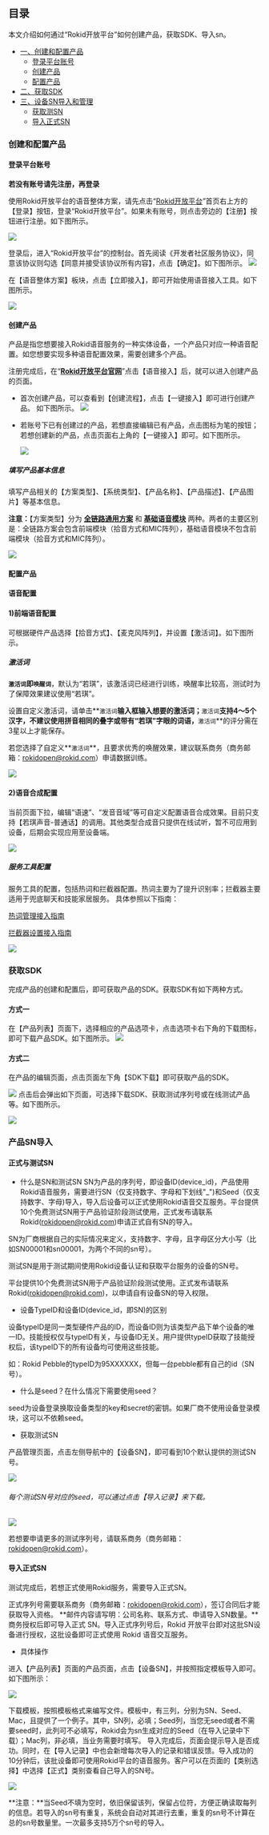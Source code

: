 ## 目录

本文介绍如何通过“Rokid开放平台”如何创建产品，获取SDK、导入sn。

* [一、创建和配置产品](#创建和配置产品)
  * [登录平台账号](#登录平台账号)
  * [创建产品](#创建产品)
  * [配置产品](#配置产品)
* [二、获取SDK](#获取sdk)
* [三、设备SN导入和管理](#产品SN导入)
  * [获取测SN](#正式与测试SN)
  * [导入正式SN](#导入正式SN)
  
### 创建和配置产品

#### 登录平台账号

**若没有账号请先注册，再登录**

使用Rokid开放平台的语音整体方案，请先点击“[Rokid开放平台](https://developer.rokid.com/#/)”首页右上方的【登录】按钮，登录“Rokid开放平台”。如果未有账号，则点击旁边的【注册】按钮进行注册。如下图所示。

![](images/01.png)

登录后，进入“Rokid开放平台”的控制台。首先阅读《开发者社区服务协议》，同意该协议则勾选【同意并接受该协议所有内容】，点击【确定】。如下图所示。
![](images/fuwuxieyi.jpg)

在【语音整体方案】板块，点击【立即接入】，即可开始使用语音接入工具。如下图所示。

![](images/image1.jpg)


#### 创建产品

产品是指您想要接入Rokid语音服务的一种实体设备，一个产品只对应一种语音配置。如您想要实现多种语音配置效果，需要创建多个产品。

注册完成后，在“[**Rokid开放平台官网**](https://developer.rokid.com/#/)”点击【语音接入】后，就可以进入创建产品的页面。

- 首次创建产品，可以查看到【创建流程】，点击【一键接入】即可进行创建产品。 如下图所示。
  ![](images/03.png)

- 若账号下已有创建过的产品，若想直接编辑已有产品，点击图标为笔的按钮；若想创建新的产品，点击页面右上角的【一键接入】即可。如下图所示。

  ![](images/04.png)



##### 填写产品基本信息

填写产品相关的【方案类型】、【系统类型】、【产品名称】、【产品描述】、【产品图片】等基本信息。

**注意：**【方案类型】分为 [**全链路通用方案**](./fullLink/fulllink.md) 和 [**基础语音模块**](./speechTTS/speechtts.md) 两种。两者的主要区别是：全链路方案会包含前端模块（拾音方式和MIC阵列），基础语音模块不包含前端模块（拾音方式和MIC阵列）。

![](images/05.png)



#### 配置产品

#### 语音配置

#### **1)前端语音配置**

可根据硬件产品选择【拾音方式】、【麦克风阵列】，并设置【激活词】。如下图所示。

##### 激活词

**`激活词`**即**`唤醒词`**，默认为“若琪”，该激活词已经进行训练，唤醒率比较高，测试时为了保障效果建议使用“若琪”。

设置自定义激活词，请单击**`激活词`**输入框输入想要的激活词；**`激活词`**支持4～5个汉字，不建议使用拼音相同的叠字或带有“若琪”字眼的词语，**`激活词`**的评分需在3星以上才能保存。

若您选择了自定义**`激活词`**，且要求优秀的唤醒效果，建议联系商务（商务邮箱：rokidopen@rokid.com）申请数据训练。

![](images/123.png)


#### **2)语音合成配置**

当前页面下拉，编辑“语速”、“发音音域”等可自定义配置语音合成效果。目前只支持【若琪声音-普通话】的调用。其他类型合成音只提供在线试听，暂不可应用到设备，后期会实现应用至设备端。 

![](images/456.png)

##### 服务工具配置

服务工具的配置，包括热词和拦截器配置。热词主要为了提升识别率；拦截器主要适用于兜底聊天和技能家居服务。 具体参照以下指南：

[热词管理接入指南](https://developer.rokid.com/docs/5-enableVoice/rokid-vsvy-sdk-docs/important-concept.html)

[拦截器设置接入指南](https://developer.rokid.com/docs/3-ApiReference/rokid-interceptor.html)

![](images/125.png)

### 获取SDK

完成产品的创建和配置后，即可获取产品的SDK。获取SDK有如下两种方式。

#### 方式一

在【产品列表】页面下，选择相应的产品选项卡，点击选项卡右下角的下载图标，即可下载产品SDK。如下图所示。
![](images/127.png)

#### 方式二

在产品的编辑页面，点击页面左下角【SDK下载】即可获取产品的SDK。

![](images/126.png)
点击后会弹出如下页面，可选择下载SDK、获取测试序列号或在线测试产品等。如下图所示。

![](images/sdk04.png)

### 产品SN导入

#### 正式与测试SN

- 什么是SN和测试SN
SN为产品的序列号，即设备ID(device_id)，产品使用Rokid语音服务，需要进行SN（仅支持数字、字母和下划线"_")和Seed（仅支持数字、字母)导入，导入后设备可以正式使用Rokid语音交互服务。平台提供10个免费测试SN用于产品验证阶段测试使用，正式发布请联系Rokid(rokidopen@rokid.com)申请正式自有SN的导入。

SN为厂商根据自己的实际情况来定义，支持数字、字母，且字母区分大小写（比如SN00001和sn00001，为两个不同的sn号）。

测试SN是用于测试期间使用Rokid设备认证和获取平台服务的设备的SN号。

平台提供10个免费测试SN用于产品验证阶段测试使用。正式发布请联系Rokid(rokidopen@rokid.com)，以申请自有设备SN的导入权限。


- 设备TypeID和设备ID(device_id，即SN)的区别

设备typeID是同一类型硬件产品的ID，而设备ID则为该类型产品下单个设备的唯一ID。技能授权仅与typeID有关，与设备ID无关。用户提供typeID获取了技能授权后，该typeID下的所有设备均可使用这些技能。

如：Rokid Pebble的typeID为95XXXXXX，但每一台pebble都有自己的id（SN号）。

- 什么是seed？在什么情况下需要使用seed？

seed为设备登录换取设备类型的key和secret的密钥。如果厂商不使用设备登录模块，这可以不依赖seed。

- 获取测试SN

产品管理页面，点击左侧导航中的【设备SN】，即可看到10个默认提供的测试SN号。

![](images/2.png)

###### 每个测试SN号对应的seed，可以通过点击【导入记录】来下载。

![](images/1.png)


若想要申请更多的测试序列号，请联系商务（商务邮箱：rokidopen@rokid.com）。


#### 导入正式SN

测试完成后，若想正式使用Rokid服务，需要导入正式SN。

正式序列号需要联系商务（商务邮箱：rokidopen@rokid.com），签订合同后才能获取导入资格。
**邮件内容请写明：公司名称、联系方式、申请导入SN数量。**商务授权后即可导入正式 SN。导入正式序列号后，Rokid 开放平台即对这批SN设备进行授权，这批设备即可正式使用 Rokid 语音交互服务。

- 具体操作

进入【产品列表】页面的产品页面，点击【设备SN】，并按照指定模板导入即可。如下图所示：

![](images/5.png)

下载模板，按照模板格式来编写文件。模板中，有三列，分别为SN、Seed、Mac，且提供了一个例子。其中，SN列，必填；Seed列，当您无seed或者不需要seed时，此列可不必填写，Rokid会为sn生成对应的Seed（在导入记录中下载）；Mac列，非必填，当业务需要时填写。
导入完成后，页面会提示导入是否成功。同时，在【导入记录】中也会新增每次导入的记录和错误反馈。导入成功的10分钟后，该批设备即可使用Rokid平台的语音服务。客户可以在页面的【类别选择】中选择【正式】类别查看自己导入的SN号。

![](images/4.png)


**注意：**当Seed不填为空时，依旧保留该列，保留占位符，方便正确读取每列的信息。若导入的sn号有重复，系统会自动对其进行去重，重复的sn号不计算在总的sn号数量里。一次最多支持5万个sn号的导入。

